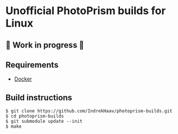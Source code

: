 # Unofficial PhotoPrism builds for Linux

## 🚧 Work in progress 🚧

## Requirements

 - [Docker](https://docs.docker.com/engine/install/)

## Build instructions

```shell
$ git clone https://github.com/IndrekHaav/photoprism-builds.git
$ cd photoprism-builds
$ git submodule update --init
$ make
```
